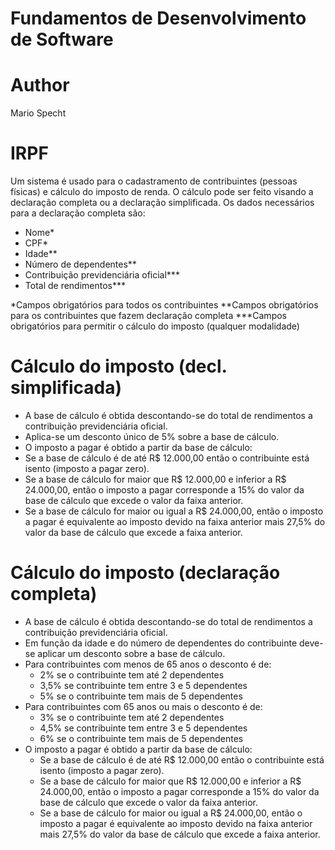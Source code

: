 # Fundamentos de Desenvolvimento de Software

# Author
Mario Specht

# IRPF
 Um sistema é usado para o cadastramento de contribuintes (pessoas físicas) e cálculo do imposto de renda. O cálculo pode ser feito visando a declaração completa ou a declaração simplificada. Os dados necessários para a declaração completa são:
- Nome*
- CPF*
- Idade**
- Número de dependentes**
- Contribuição previdenciária oficial***
- Total de rendimentos***

*Campos obrigatórios para todos os contribuintes
**Campos obrigatórios para os contribuintes que fazem declaração completa
***Campos obrigatórios para permitir o cálculo do imposto (qualquer modalidade)

# Cálculo do imposto (decl. simplificada)
- A base de cálculo é obtida descontando-se do total de rendimentos a contribuição previdenciária oficial.
- Aplica-se um desconto único de 5% sobre a base de cálculo.
- O imposto a pagar é obtido a partir da base de cálculo:
- Se a base de cálculo é de até R$ 12.000,00 então o contribuinte
está isento (imposto a pagar zero).
- Se a base de cálculo for maior que R$ 12.000,00 e inferior a R$ 24.000,00, então o imposto a pagar corresponde a 15% do valor da base de cálculo que excede o valor da faixa anterior.
- Se a base de cálculo for maior ou igual a R$ 24.000,00, então o imposto a pagar é equivalente ao imposto devido na faixa anterior mais 27,5% do valor da base de cálculo que excede a faixa anterior.

# Cálculo do imposto (declaração completa)
- A base de cálculo é obtida descontando-se do total de rendimentos a contribuição previdenciária oficial.
- Em função da idade e do número de dependentes do contribuinte deve- se aplicar um desconto sobre a base de cálculo.
- Para contribuintes com menos de 65 anos o desconto é de:
    - 2% se o contribuinte tem até 2 dependentes
    - 3,5% se contribuinte tem entre 3 e 5 dependentes
    - 5% se o contribuinte tem mais de 5 dependentes
- Para contribuintes com 65 anos ou mais o desconto é de:
    - 3% se o contribuinte tem até 2 dependentes
    - 4,5% se contribuinte tem entre 3 e 5 dependentes
    - 6% se o contribuinte tem mais de 5 dependentes
- O imposto a pagar é obtido a partir da base de cálculo:
    - Se a base de cálculo é de até R$ 12.000,00 então o contribuinte está isento (imposto  a pagar zero).
    - Se a base de cálculo for maior que R$ 12.000,00 e inferior a R$ 24.000,00, então o imposto a pagar corresponde a 15% do valor da base de cálculo que excede o valor da faixa anterior.
    - Se a base de cálculo for maior ou igual a R$ 24.000,00, então o imposto a pagar é equivalente ao imposto devido na faixa anterior mais 27,5% do valor da base de cálculo que excede a faixa anterior.

